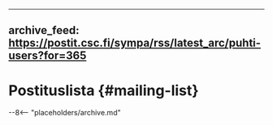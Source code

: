 
---
archive_feed: https://postit.csc.fi/sympa/rss/latest_arc/puhti-users?for=365
---

# Postituslista {#mailing-list}

--8<-- "placeholders/archive.md"
